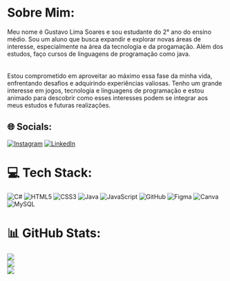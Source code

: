 # Sobre Mim:
Meu nome é Gustavo Lima Soares e sou estudante do 2° ano do ensino médio. Sou um aluno que busca expandir e explorar novas áreas de interesse, especialmente na área da tecnologia e da progamação. Além dos estudos, faço cursos de linguagens de programação como java.<br><br><br>Estou comprometido em aproveitar ao máximo essa fase da minha vida, enfrentando desafios e adquirindo experiências valiosas. Tenho um grande interesse em jogos, tecnologia e linguagens de programação e estou animado para descobrir como esses interesses podem se integrar aos meus estudos e futuras realizações.


## 🌐 Socials:
[![Instagram](https://img.shields.io/badge/Instagram-%23E4405F.svg?logo=Instagram&logoColor=white)](https://instagram.com/_lima_208)
[![LinkedIn](https://img.shields.io/badge/LinkedIn-%230077B5.svg?logo=linkedin&logoColor=white)](https://www.linkedin.com/in/gustavo-lima-soares-988447328)

# 💻 Tech Stack:
![C#](https://img.shields.io/badge/c%23-%23239120.svg?style=for-the-badge&logo=csharp&logoColor=white) ![HTML5](https://img.shields.io/badge/html5-%23E34F26.svg?style=for-the-badge&logo=html5&logoColor=white) ![CSS3](https://img.shields.io/badge/css3-%231572B6.svg?style=for-the-badge&logo=css3&logoColor=white) ![Java](https://img.shields.io/badge/java-%23ED8B00.svg?style=for-the-badge&logo=openjdk&logoColor=white) ![JavaScript](https://img.shields.io/badge/javascript-%23323330.svg?style=for-the-badge&logo=javascript&logoColor=%23F7DF1E) ![GitHub](https://img.shields.io/badge/github-%23121011.svg?style=for-the-badge&logo=github&logoColor=white) ![Figma](https://img.shields.io/badge/figma-%23F24E1E.svg?style=for-the-badge&logo=figma&logoColor=white) ![Canva](https://img.shields.io/badge/Canva-%2300C4CC.svg?style=for-the-badge&logo=Canva&logoColor=white) ![MySQL](https://img.shields.io/badge/mysql-4479A1.svg?style=for-the-badge&logo=mysql&logoColor=white)
# 📊 GitHub Stats:
![](https://github-readme-stats.vercel.app/api?username=lima280&theme=shadow_blue&hide_border=false&include_all_commits=false&count_private=false)<br/>
![](https://github-readme-streak-stats.herokuapp.com/?user=lima280&theme=shadow_blue&hide_border=false)<br/>
![](https://github-readme-stats.vercel.app/api/top-langs/?username=lima280&theme=shadow_blue&hide_border=false&include_all_commits=false&count_private=false&layout=compact)

<!-- Proudly created with GPRM ( https://gprm.itsvg.in ) -->
